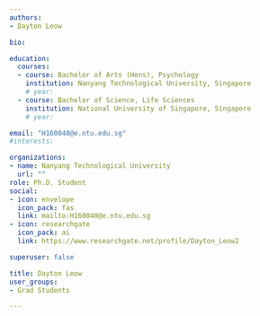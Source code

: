 ```yaml
---
authors:
- Dayton Leow

bio: 

education:
  courses:
  - course: Bachelor of Arts (Hons), Psychology
    institution: Nanyang Technological University, Singapore
    # year:
  - course: Bachelor of Science, Life Sciences
    institution: National University of Singapore, Singapore
    # year:

email: "H160040@e.ntu.edu.sg"
#interests:

organizations:
- name: Nanyang Technological University
  url: ""
role: Ph.D. Student
social:
- icon: envelope
  icon_pack: fas
  link: mailto:H160040@e.ntu.edu.sg
- icon: researchgate
  icon_pack: ai
  link: https://www.researchgate.net/profile/Dayton_Leow2

superuser: false

title: Dayton Leow
user_groups:
- Grad Students

---
```


